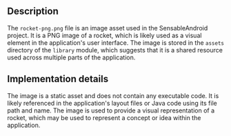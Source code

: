 ## Description

The `rocket-png.png` file is an image asset used in the SensableAndroid project. It is a PNG image of a rocket, which is likely used as a visual element in the application's user interface. The image is stored in the `assets` directory of the `library` module, which suggests that it is a shared resource used across multiple parts of the application.



## Implementation details

The image is a static asset and does not contain any executable code. It is likely referenced in the application's layout files or Java code using its file path and name. The image is used to provide a visual representation of a rocket, which may be used to represent a concept or idea within the application.




